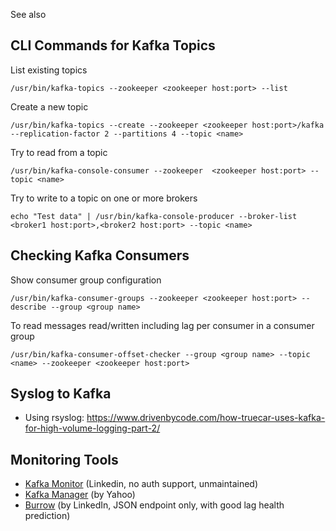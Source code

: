 See also <?add topic='Zookeeper'?>

## CLI Commands for Kafka Topics

List existing topics

    /usr/bin/kafka-topics --zookeeper <zookeeper host:port> --list
    
Create a new topic

    /usr/bin/kafka-topics --create --zookeeper <zookeeper host:port>/kafka --replication-factor 2 --partitions 4 --topic <name>
    
Try to read from a topic

    /usr/bin/kafka-console-consumer --zookeeper  <zookeeper host:port> --topic <name>
    
Try to write to a topic on one or more brokers

    echo "Test data" | /usr/bin/kafka-console-producer --broker-list <broker1 host:port>,<broker2 host:port> --topic <name>

## Checking Kafka Consumers

Show consumer group configuration

    /usr/bin/kafka-consumer-groups --zookeeper <zookeeper host:port> --describe --group <group name>
    
To read messages read/written including lag per consumer in a consumer group

    /usr/bin/kafka-consumer-offset-checker --group <group name> --topic <name> --zookeeper <zookeeper host:port>


## Syslog to Kafka

- Using rsyslog: https://www.drivenbycode.com/how-truecar-uses-kafka-for-high-volume-logging-part-2/

## Monitoring Tools

- [Kafka Monitor](https://github.com/linkedin/kafka-monitor) (Linkedin, no auth support, unmaintained)
- [Kafka Manager](https://github.com/yahoo/kafka-manager) (by Yahoo)
- [Burrow](https://github.com/linkedin/Burrow) (by LinkedIn, JSON endpoint only, with good lag health prediction)
